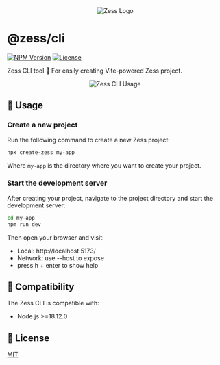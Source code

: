 <div align="center">
  <picture>
    <img src="https://pic1.imgdb.cn/item/68c7c093c5157e1a8804fb52.svg" alt="Zess Logo">
  </picture>
</div>

# @zess/cli

[![NPM Version](https://img.shields.io/npm/v/@zess/cli.svg?style=flat-square&color=lightblue)](https://www.npmjs.com/package/@zess/cli) [![License](https://img.shields.io/npm/l/@zess/cli.svg?style=flat-square&color=lightblue)](https://github.com/rpsffx/zess/blob/main/LICENSE)

Zess CLI tool 🔨 For easily creating Vite-powered Zess project.

<div align="center">
  <img src="https://pic1.imgdb.cn/item/68d2c7b7c5157e1a882be39f.gif" alt="Zess CLI Usage" style="max-width: 100%; height: auto;">
</div>

## 🚀 Usage

### Create a new project

Run the following command to create a new Zess project:

```bash
npx create-zess my-app
```

Where `my-app` is the directory where you want to create your project.

### Start the development server

After creating your project, navigate to the project directory and start the development server:

```bash
cd my-app
npm run dev
```

Then open your browser and visit:

- Local: http://localhost:5173/
- Network: use --host to expose
- press h + enter to show help

## 🔄 Compatibility

The Zess CLI is compatible with:

- Node.js >=18.12.0

## 📝 License

[MIT](https://github.com/rpsffx/zess/blob/main/LICENSE)
